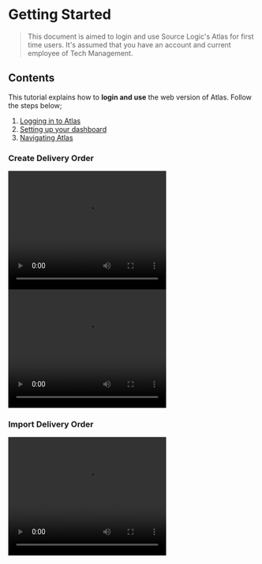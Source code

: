 # Getting Started

> This document is aimed to login and use Source Logic's Atlas for first time users. It's assumed that you have an account and current employee of Tech Management.



## Contents

This tutorial explains how to **login and use** the web version of Atlas. Follow the steps below;

1. [Logging in to Atlas](../Web/login/login.md)
2. [Setting up your dashboard](../Web/dashboard/customizing.md)
3. [Navigating Atlas](../Web/navigation.md)



### Create Delivery Order
<video width="320" height="240" controls>
  <source src="https://docs.sourcelogicatlas.com/videos/NewOrderForm_DO_Part1.mp4" type="video/mp4">
</video>

<video width="320" height="240" controls>
  <source src="https://docs.sourcelogicatlas.com/videos/NewOrderForm_DO_Part2.mp4" type="video/mp4">
</video>

### Import Delivery Order
<video width="320" height="240" controls>
  <source src="https://docs.sourcelogicatlas.com/videos/NewOrderImportTraining.mp4" type="video/mp4">
</video>



